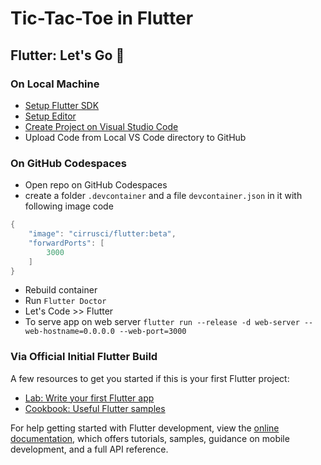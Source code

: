 # Tic-Tac-Toe in Flutter

## Flutter: Let's Go 🏁

### On Local Machine

+ [Setup Flutter SDK](https://docs.flutter.dev/get-started/install)
+ [Setup Editor](https://docs.flutter.dev/development/tools)
+ [Create Project on Visual Studio Code](https://docs.flutter.dev/development/tools/vs-code#creating-a-new-project)
+ Upload Code from Local VS Code directory to GitHub

### On GitHub Codespaces

+ Open repo on GitHub Codespaces
+ create a folder ```.devcontainer``` and a file ```devcontainer.json``` in it with following image code

```powershell
{
    "image": "cirrusci/flutter:beta",
    "forwardPorts": [
        3000
    ]
}
```

+ Rebuild container
+ Run ```Flutter Doctor```
+ Let's Code >> Flutter
+ To serve app on web server ```flutter run --release -d web-server --web-hostname=0.0.0.0 --web-port=3000```



### Via Official Initial Flutter Build

A few resources to get you started if this is your first Flutter project:

- [Lab: Write your first Flutter app](https://docs.flutter.dev/get-started/codelab)
- [Cookbook: Useful Flutter samples](https://docs.flutter.dev/cookbook)

For help getting started with Flutter development, view the
[online documentation](https://docs.flutter.dev/), which offers tutorials,
samples, guidance on mobile development, and a full API reference.
